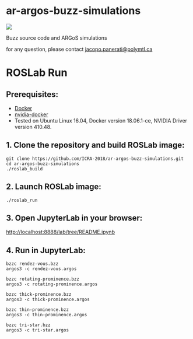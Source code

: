 # ar-argos-buzz-simulations
<a href="#roslab-run"><img src="https://img.shields.io/badge/ROSLab-run-brightgreen.svg"></a>

Buzz source code and ARGoS simulations

for any question, please contact jacopo.panerati@polymtl.ca

# ROSLab Run

## Prerequisites:
* [Docker](https://www.docker.com/)
* [nvidia-docker](https://github.com/nvidia/nvidia-docker/wiki/Installation-(version-2.0))
* Tested on Ubuntu Linux 16.04, Docker version 18.06.1-ce, NVIDIA Driver version 410.48.

## 1. Clone the repository and build ROSLab image:
```
git clone https://github.com/ICRA-2018/ar-argos-buzz-simulations.git
cd ar-argos-buzz-simulations
./roslab_build
```
## 2. Launch ROSLab image:
```
./roslab_run
```
## 3. Open JupyterLab in your browser:
[http://localhost:8888/lab/tree/README.ipynb](http://localhost:8888/lab/tree/README.ipynb)

## 4. Run in JupyterLab:
```
bzzc rendez-vous.bzz
argos3 -c rendez-vous.argos
```
```
bzzc rotating-prominence.bzz
argos3 -c rotating-prominence.argos
```
```
bzzc thick-prominence.bzz
argos3 -c thick-prominence.argos
```
```
bzzc thin-prominence.bzz
argos3 -c thin-prominence.argos
```
```
bzzc tri-star.bzz
argos3 -c tri-star.argos
```
